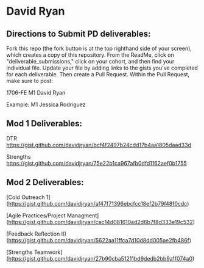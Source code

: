 # David Ryan

## Directions to Submit PD deliverables:
Fork this repo (the fork button is at the top righthand side of your screen), which creates a copy of this repository. From the ReadMe, click on "deliverable_submissions," click on your cohort, and then find your individual file. Update your file by adding links to the gists you've completed for each deliverable. Then create a Pull Request. Within the Pull Request, make sure to post:

1706-FE M1
David
Ryan

Example: M1 Jessica Rodriguez

## Mod 1 Deliverables:

DTR https://gist.github.com/davidjryan/bcf4f2497b24cdd17b4aa1805daad33d

Strengths https://gist.github.com/davidjryan/75e22b1ca967afb0dfd1162aef0b1755

## Mod 2 Deliverables:

[Cold Outreach 1] (https://gist.github.com/davidjryan/af47f71396ebcfcc18ef2b79f48f0cdc)

[Agile Practices/Project Managment] (https://gist.github.com/davidjryan/cec14d081610ad2d6b7f8d333e19c532)

[Feedback Reflection II] (https://gist.github.com/davidjryan/5622aa11ffca7d10d8dd005ae2fb486f)

[Strengths Teamwork] (https://gist.github.com/davidjryan/27b90cba51211bd9dedb2bb9a1f074a0)

